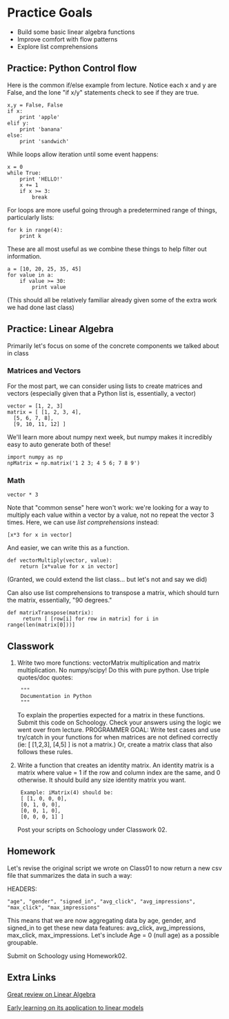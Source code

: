 # Practice Goals
* Build some basic linear algebra functions
* Improve comfort with flow patterns
* Explore list comprehensions

## Practice: Python Control flow

Here is the common if/else example from lecture. Notice each x and y are False, and the lone "if x/y" statements check to see if they are true.

    x,y = False, False
    if x:
        print 'apple'
    elif y:
        print 'banana'
    else:
        print 'sandwich'


While loops allow iteration until some event happens:

    x = 0
    while True:
        print 'HELLO!'
        x += 1
        if x >= 3:
            break

For loops are more useful going through a predetermined range of things, particularly lists:

    for k in range(4):
        print k

These are all most useful as we combine these things to help filter out information.

    a = [10, 20, 25, 35, 45]
    for value in a:
        if value >= 30:
            print value

(This should all be relatively familiar already given some of the extra work we had done last class)
    

## Practice: Linear Algebra
Primarily let's focus on some of the concrete components we talked about in class

### Matrices and Vectors

For the most part, we can consider using lists to create matrices and vectors (especially given that a Python list is, essentially, a vector)

    vector = [1, 2, 3]
    matrix = [ [1, 2, 3, 4], 
      [5, 6, 7, 8],
      [9, 10, 11, 12] ]


We'll learn more about numpy next week, but numpy makes it incredibly easy to auto generate both of these!

    import numpy as np
    npMatrix = np.matrix('1 2 3; 4 5 6; 7 8 9')

### Math

    vector * 3
    
Note that "common sense" here won't work: we're looking for a way to multiply each value within a vector by a value, not no repeat the vector 3 times. Here, we can use _list comprehensions_ instead:

    [x*3 for x in vector]

And easier, we can write this as a function.

    def vectorMultiply(vector, value):
        return [x*value for x in vector]

(Granted, we could extend the list class… but let's not and say we did)

Can also use list comprehensions to transpose a matrix, which should turn the matrix, essentially, "90 degrees."

    def matrixTranspose(matrix):
         return [ [row[i] for row in matrix] for i in range(len(matrix[0]))]

## Classwork
1. Write two more functions: vectorMatrix multiplication and matrix multiplication. No numpy/scipy! Do this with pure python. Use triple quotes/doc quotes:

        """
        Documentation in Python
        """
    To explain the properties expected for a matrix in these functions.
    Submit this code on Schoology. Check your answers using the logic we went over from lecture. PROGRAMMER GOAL: Write test cases and use try/catch in your functions for when matrices are not defined correctly (ie: [ [1,2,3], [4,5] ] is not a matrix.) Or, create a matrix class that also follows these rules.

2. Write a function that creates an identity matrix. An identity matrix is a matrix where value = 1 if the row and column index are the same, and 0 otherwise. It should build any size identity matrix you want.

        Example: iMatrix(4) should be:
        [ [1, 0, 0, 0],
        [0, 1, 0, 0],
        [0, 0, 1, 0],
        [0, 0, 0, 1] ]
 
   Post your scripts on Schoology under Classwork 02.

## Homework

Let's revise the original script we wrote on Class01 to now return a new csv file that summarizes the data in such a way:

HEADERS:

    "age", "gender", "signed_in", "avg_click", "avg_impressions", "max_click", "max_impressions"
    
This means that we are now aggregating data by age, gender, and signed_in to get these new data features: avg_click, avg_impressions, max_click, max_impressions.
Let's include Age = 0 (null age) as a possible groupable.

Submit on Schoology using Homework02.

## Extra Links

[Great review on Linear Algebra](http://cs229.stanford.edu/section/cs229-linalg.pdf)

[Early learning on its application to linear models](http://dept.stat.lsa.umich.edu/~kshedden/Courses/Stat401/Notes/401-multreg.pdf)